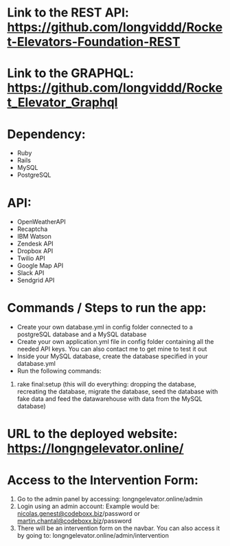 # Link to the REST API: https://github.com/longviddd/Rocket-Elevators-Foundation-REST
# Link to the GRAPHQL: https://github.com/longviddd/Rocket_Elevator_Graphql
# Dependency: 
- Ruby
- Rails
- MySQL
- PostgreSQL
# API: 
- OpenWeatherAPI
- Recaptcha
- IBM Watson
- Zendesk API
- Dropbox API
- Twilio API
- Google Map API
- Slack API
- Sendgrid API
# Commands / Steps to run the app: 
- Create your own database.yml in config folder connected to a postgreSQL database and a MySQL database
- Create your own application.yml file in config folder containing all the needed API keys. You can also contact me to get mine to test it out
- Inside your MySQL database, create the database specified in your database.yml
- Run the following commands: 
1) rake final:setup (this will do everything: dropping the database, recreating the database, migrate the database, seed the database with fake data and feed the datawarehouse with data from the MySQL database)
# URL to the deployed website: https://longngelevator.online/



# Access to the Intervention Form: 
1) Go to the admin panel by accessing: longngelevator.online/admin
2) Login using an admin account: Example would be: nicolas.genest@codeboxx.biz/password or martin.chantal@codeboxx.biz/password
3) There will be an intervention form on the navbar. You can also access it by going to: longngelevator.online/admin/intervention
